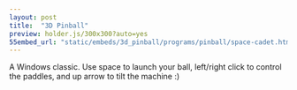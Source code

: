 ```yaml
---
layout: post
title:  "3D Pinball"
preview: holder.js/300x300?auto=yes
55embed_url: "static/embeds/3d_pinball/programs/pinball/space-cadet.html"
---
```

A Windows classic. Use space to launch your ball, left/right click to control the paddles, and up arrow to tilt the machine :)